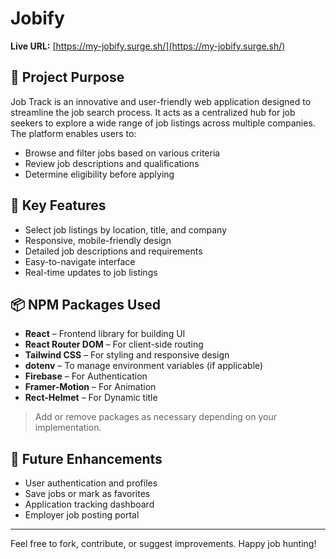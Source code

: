 # Jobify

**Live URL:** [https://my-jobify.surge.sh/](https://my-jobify.surge.sh/)

## 📌 Project Purpose

Job Track is an innovative and user-friendly web application designed to streamline the job search process. It acts as a centralized hub for job seekers to explore a wide range of job listings across multiple companies. The platform enables users to:

- Browse and filter jobs based on various criteria
- Review job descriptions and qualifications
- Determine eligibility before applying

## 🚀 Key Features

- Select job listings by location, title, and company
- Responsive, mobile-friendly design
- Detailed job descriptions and requirements
- Easy-to-navigate interface
- Real-time updates to job listings

## 📦 NPM Packages Used

- **React** – Frontend library for building UI
- **React Router DOM** – For client-side routing
- **Tailwind CSS** – For styling and responsive design
- **dotenv** – To manage environment variables (if applicable)
- **Firebase** – For Authentication
- **Framer-Motion** – For Animation
- **Rect-Helmet** – For Dynamic title

> Add or remove packages as necessary depending on your implementation.

## 🧪 Future Enhancements

- User authentication and profiles
- Save jobs or mark as favorites
- Application tracking dashboard
- Employer job posting portal

---

Feel free to fork, contribute, or suggest improvements. Happy job hunting!
